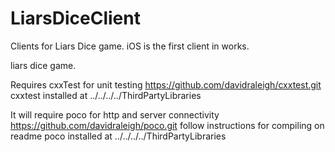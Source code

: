 LiarsDiceClient
================

Clients for Liars Dice game. iOS is the first client in works.

liars dice game.

Requires cxxTest for unit testing https://github.com/davidraleigh/cxxtest.git cxxtest installed at ../../../../ThirdPartyLibraries

It will require poco for http and server connectivity https://github.com/davidraleigh/poco.git follow instructions for compiling on readme poco installed at ../../../../ThirdPartyLibraries
